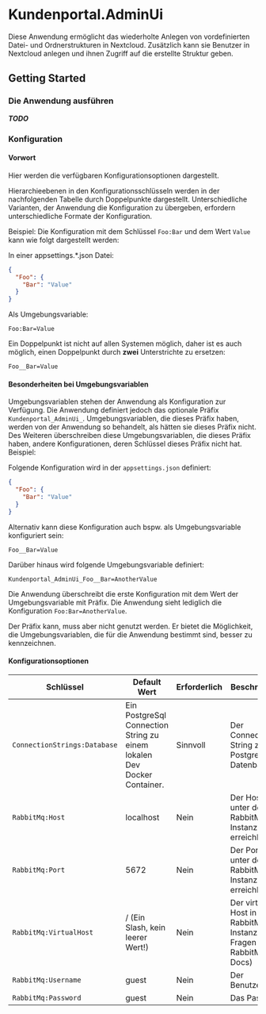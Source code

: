 # Kundenportal.AdminUi

Diese Anwendung ermöglicht das wiederholte Anlegen von vordefinierten Datei- und Ordnerstrukturen in Nextcloud. Zusätzlich kann sie Benutzer in Nextcloud anlegen und ihnen Zugriff auf die erstellte Struktur geben.

## Getting Started

### Die Anwendung ausführen

***TODO***

### Konfiguration

#### Vorwort

Hier werden die verfügbaren Konfigurationsoptionen dargestellt.

Hierarchieebenen in den Konfigurationsschlüsseln werden in der nachfolgenden Tabelle durch Doppelpunkte dargestellt. Unterschiedliche Varianten, der Anwendung die Konfiguration zu übergeben, erfordern unterschiedliche Formate der Konfiguration.

Beispiel:  Die Konfiguration mit dem Schlüssel `Foo:Bar` und dem Wert `Value` kann wie folgt dargestellt werden:

In einer appsettings.*.json Datei:

```json
{
  "Foo": {
    "Bar": "Value"
  }
}
```

Als Umgebungsvariable:

```env
Foo:Bar=Value
```

Ein Doppelpunkt ist nicht auf allen Systemen möglich, daher ist es auch möglich, einen Doppelpunkt durch **zwei** Unterstrichte zu ersetzen:

```env
Foo__Bar=Value
```

#### Besonderheiten bei Umgebungsvariablen

Umgebungsvariablen stehen der Anwendung als Konfiguration zur Verfügung. Die Anwendung definiert jedoch das optionale Präfix `Kundenportal_AdminUi_`. Umgebungsvariablen, die dieses Präfix haben, werden von der Anwendung so behandelt, als hätten sie dieses Präfix nicht. Des Weiteren überschreiben diese Umgebungsvariablen, die dieses Präfix haben, andere Konfigurationen, deren Schlüssel dieses Präfix nicht hat. Beispiel:

Folgende Konfiguration wird in der `appsettings.json` definiert:

```json
{
  "Foo": {
    "Bar": "Value"
  }
}
```

Alternativ kann diese Konfiguration auch bspw. als Umgebungsvariable konfiguriert sein:

```env
Foo__Bar=Value
```

Darüber hinaus wird folgende Umgebungsvariable definiert:

```env
Kundenportal_AdminUi_Foo__Bar=AnotherValue
```

Die Anwendung überschreibt die erste Konfiguration mit dem Wert der Umgebungsvariable mit Präfix. Die Anwendung sieht lediglich die Konfiguration `Foo:Bar=AnotherValue`.

Der Präfix kann, muss aber nicht genutzt werden. Er bietet die Möglichkeit, die Umgebungsvariablen, die für die Anwendung bestimmt sind, besser zu kennzeichnen.

#### Konfigurationsoptionen

| Schlüssel                    | Default Wert                                                            | Erforderlich | Beschreibung                                                                |
|------------------------------|-------------------------------------------------------------------------|--------------|-----------------------------------------------------------------------------|
| `ConnectionStrings:Database` | Ein PostgreSql Connection String zu einem lokalen Dev Docker Container. | Sinnvoll     | Der Connection String zur PostgreSql Datenbank.                             |
| `RabbitMq:Host`              | localhost                                                               | Nein         | Der Host, unter dem die RabbitMq Instanz erreichbar ist.                    |
| `RabbitMq:Port`              | 5672                                                                    | Nein         | Der Port~~~~, unter dem die RabbitMq Instanz erreichbar ist.                    |
| `RabbitMq:VirtualHost`       | / (Ein Slash, kein leerer Wert!)                                        | Nein         | Der virtuelle Host in der RabbitMq Instanz (bei Fragen siehe RabbitMq Docs) |
| `RabbitMq:Username`          | guest                                                                   | Nein         | Der Benutzername                                                            |
| `RabbitMq:Password`          | guest                                                                   | Nein         | Das Passwort                                                                |
